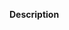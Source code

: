 <!-- Thank you for your contribution!
Before you submit the issue search open and closed issues for duplicates. 
-->

**Description**

<!-- Provide a clear and concise description of the issue. -->
